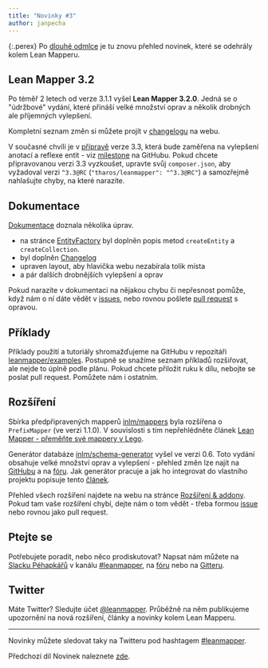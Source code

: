 ```yaml
---
title: "Novinky #3"
author: janpecha
---
```


{:.perex}
Po [dlouhé odmlce](/blog/2018-01-01-novinky-2/) je tu znovu přehled novinek, které se odehrály kolem Lean Mapperu.


## Lean Mapper 3.2

Po téměř 2 letech od verze 3.1.1 vyšel **Lean Mapper 3.2.0**. Jedná se o "údržbové" vydání, které přináší velké množství oprav a několik drobných ale příjemných vylepšení.

Kompletní seznam změn si můžete projít v [changelogu](/cs/changelog/#320-1-5-2018) na webu.

V současné chvíli je v [přípravě](https://leanmapper-forum.intm.org/d/25-lean-mapper-3-3-0-rc1) verze 3.3, která bude zaměřena na vylepšení anotací a reflexe entit - viz [milestone](https://github.com/Tharos/LeanMapper/milestone/4) na GitHubu. Pokud chcete připravovanou verzi 3.3 vyzkoušet, upravte svůj `composer.json`, aby vyžadoval verzi `^3.3@RC` (`"tharos/leanmapper": "^3.3@RC"`) a samozřejmě nahlašujte chyby, na které narazíte.


## Dokumentace

[Dokumentace](https://github.com/LeanMapper/LeanMapper.github.io) doznala několika úprav.

* na stránce [EntityFactory](/cs/docs/entity-factory/) byl doplněn popis metod `createEntity` a `createCollection`.
* byl doplněn [Changelog](/cs/changelog/)
* upraven layout, aby hlavička webu nezabírala tolik místa
* a pár dalších drobnějších vylepšení a oprav

Pokud narazíte v dokumentaci na nějakou chybu či nepřesnost pomůže, když nám o ní dáte vědět v [issues](https://github.com/LeanMapper/LeanMapper.github.io/issues/new), nebo rovnou pošlete [pull request](https://github.com/LeanMapper/LeanMapper.github.io/pulls) s opravou.


## Příklady

Příklady použití a tutoriály shromažďujeme na GitHubu v repozitáři [leanmapper/examples](https://github.com/leanmapper/examples). Postupně se snažíme seznam příkladů rozšiřovat, ale nejde to úplně podle plánu. Pokud chcete přiložit ruku k dílu, nebojte se poslat pull request. Pomůžete nám i ostatním.


## Rozšíření

Sbírka předpřipravených mapperů [inlm/mappers](https://github.com/inlm/mappers) byla rozšířena o `PrefixMapper` (ve verzi 1.1.0). V souvislosti s tím nepřehlédněte článek [Lean Mapper - přeměňte své mappery v Lego](https://www.janpecha.cz/blog/leanmapper-premente-sve-mappery-v-lego/).

Generátor databáze [inlm/schema-generator](https://github.com/inlm/schema-generator) vyšel ve verzi 0.6. Toto vydání obsahuje velké množství oprav a vylepšení - přehled změn lze najít na [GitHubu](https://github.com/inlm/schema-generator/releases) a na [fóru](https://leanmapper-forum.intm.org/d/5). Jak generátor pracuje a jak ho integrovat do vlastního projektu popisuje tento [článek](https://www.janpecha.cz/blog/schemagenerator-generujte-svoji-databazi-z-entit/).

Přehled všech rozšíření najdete na webu na stránce [Rozšíření & addony](/cs/rozsireni/). Pokud tam vaše rozšíření chybí, dejte nám o tom vědět - třeba formou [issue](https://github.com/LeanMapper/LeanMapper.github.io/issues/new) nebo rovnou jako pull request.


## Ptejte se

Potřebujete poradit, nebo něco prodiskutovat? Napsat nám můžete na [Slacku Péhapkářů](https://pehapkari.slack.com/) v kanálu [#leanmapper](https://pehapkari.slack.com/messages/leanmapper), na [fóru](https://leanmapper-forum.intm.org) nebo na [Gitteru](https://gitter.im/castamir/LeanMapperChat).


## Twitter

Máte Twitter? Sledujte účet [@leanmapper](https://twitter.com/leanmapper). Průběžně na něm publikujeme upozornění na nová rozšíření, články a novinky kolem Lean Mapperu.


----

Novinky můžete sledovat taky na Twitteru pod hashtagem [#leanmapper](https://twitter.com/hashtag/leanmapper).

Předchozí díl Novinek naleznete [zde](/blog/2018-01-01-novinky-2/).
